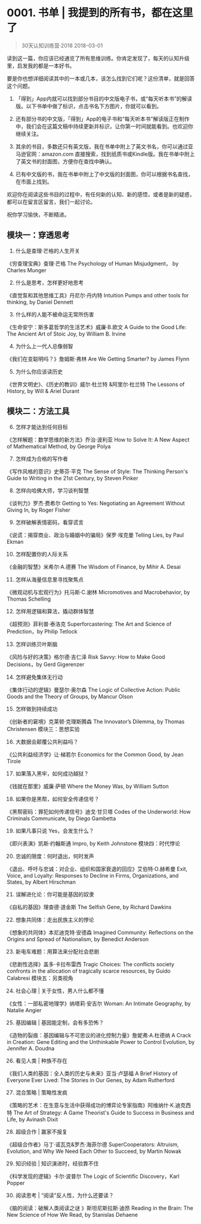 # 0001. 书单 | 我提到的所有书，都在这里了
> 30天认知训练营·2018
2018-03-01

读到这一篇，你应该已经通览了所有思维训练。你肯定发现了，每天的认知升级里，启发我的都是一本好书。

要是你也想详细阅读其中的一本或几本，该怎么找到它们呢？这份清单，就是回答这个问题。

1. 「得到」App内就可以找到部分书目的中文版电子书，或“每天听本书”的解读版。以下书单中做了标识，点击书名下方图片，你就可以看到。

2. 还有部分书的中文版，「得到」App的电子书和“每天听本书”解读版正在制作中，我们会在这篇文稿中持续更新并标识，让你第一时间就能看到。也欢迎你继续关注。

3. 其余的书目，多数还只有英文版，我在书单中附上了英文书名，你可以通过亚马逊官网：amazon.com 直接搜索，找到纸质书或Kindle版。我在书单中附上了英文书的封面图，方便你在查找中确认。

4. 已有中文版的书，我在书单中附上了中文版的封面图，你可以根据书名查找，在市面上找到。

欢迎你在阅读这些书目的过程中，有任何新的认知、新的感悟，或者是新的疑惑，都可以在留言区留言，我们一起讨论。

祝你学习愉快，不断精进。

## 模块一：穿透思考
01. 什么是查理·芒格的人生开关

《穷查理宝典》查理·芒格
The Psychology of Human Misjudgment， by Charles Munger

02. 什么是思考，怎样更好地思考

《直觉泵和其他思维工具》丹尼尔·丹内特
Intuition Pumps and other tools for thinking, by Daniel Dennett

03. 什么样的人能不被命运无常所伤害

《生命安宁：斯多葛哲学的生活艺术》威廉·B.欧文
A Guide to the Good Life: The Ancient Art of Stoic Joy, by William B. Irvine

04. 为什么上一代人总像弱智

《我们在变聪明吗？》詹姆斯·弗林
Are We Getting Smarter? by James Flynn

05. 为什么你应该读历史

《世界文明史》、《历史的教训》威尔·杜兰特 &阿里尔·杜兰特
The Lessons of History, by Will & Ariel Durant

## 模块二：方法工具

06. 怎样才能达到任何目标

《怎样解题：数学思维的新方法》乔治·波利亚
How to Solve It: A New Aspect of Mathematical Method, by George Polya

07. 怎样成为合格的写作者

《写作风格的意识》史蒂芬·平克
The Sense of Style: The Thinking Person's Guide to Writing in the 21st Century, by Steven Pinker

08. 怎样向哈佛大师，学习谈判智慧

《谈判力》罗杰·费希尔
Getting to Yes: Negotiating an Agreement Without Giving In, by Roger Fisher

09. 怎样破解表情密码，看穿谎言

《说谎：揭穿商业、政治与婚姻中的骗局》保罗·埃克曼
Telling Lies, by Paul Ekman

10. 怎样配置你的人际关系

《金融的智慧》米希尔·A.德赛
The Wisdom of Finance, by Mihir A. Desai

11. 怎样从海量信息里寻找聚焦点

《微观动机与宏观行为》托马斯·C.谢林
Micromotives and Macrobehavior, by Thomas Schelling

12. 怎样用逻辑和算法，撬动群体智慧

《超预测》菲利普·泰洛克
Superforcastering: The Art and Science of Prediction，by Philip Tetlock

13. 怎样训练贝叶斯脑

《风险与好的决策》格尔德·吉仁泽
Risk Savvy: How to Make Good Decisions，by Gerd Gigerenzer

14. 怎样避免集体无行动

《集体行动的逻辑》曼瑟尔·奥尔森
The Logic of Collective Action: Public Goods and the Theory of Groups, by Mancur Olson

15. 怎样做到持续成功

《创新者的窘境》克莱顿·克理斯腾森
The Innovator’s Dilemma, by Thomas Christensen
模块三：思想实验

16. 大数据会颠覆公共利益吗？

《公共利益经济学》让·梯若尔
Economics for the Common Good, by Jean Tirole

17. 如果落入黑牢，如何成功越狱？

《钱就在那里》威廉·萨顿
Where the Money Was, by William Sutton

18. 如果你是黑帮，如何安全传递信号？

《黑帮密码：罪犯如何传递信号》迪戈·甘贝塔
Codes of the Underworld: How Criminals Communicate, by Diego Gambetta

19. 如果凡事只说 Yes，会发生什么？

《即兴表演》凯斯·约翰斯通
Impro, by Keith Johnstone
模块四：时代悖论

20. 忠诚的限度：何时退出，何时发声

《退出、呼吁与忠诚：对企业、组织和国家衰退的回应》艾伯特·O.赫希曼
Exit, Voice, and Loyalty: Responses to Decline in Firms, Organizations, and States, by Albert Hirschman

21. 误解进化论：你可能是基因的奴隶

《自私的基因》理查德·道金斯
The Selfish Gene, by Richard Dawkins

22. 想象共同体：走出民族主义的悖论


《想象的共同体》本尼迪克特·安德森
Imagined Community: Reflections on the Origins and Spread of Nationalism, by Benedict Anderson

23. 新电车难题：用算法来分配社会悲剧

《悲剧性选择》盖多·卡拉布雷西
Tragic Choices: The conflicts society confronts in the allocation of tragically scarce resources, by Guido Calabresi
模块五：另类视角

24. 社会心理 | 关于女性，男人什么都不懂

《女性：一部私密地理学》纳塔莉·安吉尔
Woman: An Intimate Geography, by Natalie Angier

25. 基因编辑 | 基因能定制，会有多恐怖？

《造物的裂痕：基因编辑与不可思议的进化控制力量》詹妮弗·A.杜德纳
A Crack in Creation: Gene Editing and the Unthinkable Power to Control Evolution, by Jennifer A. Doudna

26. 看见人类 | 种族不存在

《我们人类的基因：全人类的历史与未来》亚当·卢瑟福
A Brief History of Everyone Ever Lived: The Stories in Our Genes, by Adam Rutherford

27. 混合策略 | 策略性发疯

《策略的艺术：在生意与生活中获得成功的博弈论专家指南》阿维纳什·K.迪克西特
The Art of Strategy: A Game Theorist's Guide to Success in Business and Life, by Avinash Dixit

28. 超级合作 | 赢家不报复

《超级合作者》马丁·诺瓦克&罗杰·海菲尔德
SuperCooperators: Altruism, Evolution, and Why We Need Each Other to Succeed, by Martin Nowak

29. 知识经验 | 知识演进时，经验靠不住

《科学发现的逻辑》卡尔·波普尔
The Logic of Scientific Discovery，Karl Popper

30. 阅读思考 | “阅读”反人性，为什么还要读？

《脑的阅读：破解人类阅读之谜 》斯坦尼斯拉斯·迪昂
Reading in the Brain: The New Science of How We Read, by Stanislas Dehaene